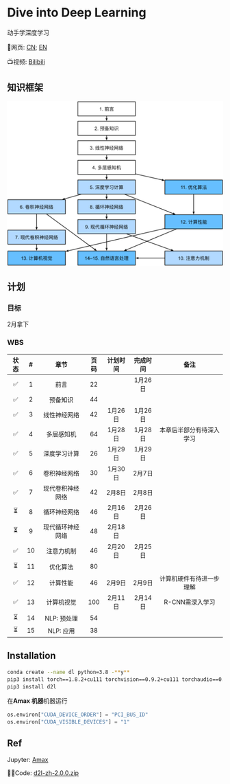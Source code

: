 # Dive into Deep Learning

动手学深度学习

📖网页: [CN](https://zh.d2l.ai/index.html); [EN](https://d2l.ai/)

📺视频: [Bilibili](https://space.bilibili.com/1567748478/channel/seriesdetail?sid=358497)

## 知识框架

![book content](./img/book-org.svg)

## 计划

### 目标

2月拿下

### WBS

| 状态 |  #   |       章节       | 页码 | 计划时间 | 完成时间 |           备注           |
| :--: | :--: | :--------------: | :--: | :------: | :------: | :----------------------: |
|  ✅   |  1   |       前言       |  22  |          | 1月26日  |                          |
|  ✅   |  2   |     预备知识     |  44  |          |          |                          |
|  ✅   |  3   |   线性神经网络   |  42  | 1月26日  | 1月26日  |                          |
|  ✅   |  4   |    多层感知机    |  64  | 1月28日  | 1月28日  | 本章后半部分有待深入学习 |
|  ✅   |  5   |   深度学习计算   |  26  | 1月29日  | 1月29日  |                          |
|  ✅   |  6   |   卷积神经网络   |  30  | 1月30日  | 2月7日   |                          |
|  ✅   |  7   | 现代卷积神经网络 |  42  |  2月8日  | 2月8日   |                          |
|  ⏳   |  8   |   循环神经网络   |  46  | 2月16日 | 2月26日 |                          |
|  ⏳   |  9   | 现代循环神经网络 |  48  | 2月18日 |          |                          |
|  ✅   |  10  |    注意力机制    |  46  | 2月20日 | 2月25日  |                          |
|  ⏳   |  11  |     优化算法     |  80  |          |          |                          |
|  ✅   |  12  |     计算性能     |  46  |  2月9日  | 2月9日         |  计算机硬件有待进一步理解 |
|  ✅  |  13  |    计算机视觉    | 100  | 2月11日  | 2月14日 | R-CNN需深入学习 |
|  ⏳   |  14  |   NLP: 预处理    |  54  |          |          |                          |
|  ⏳   |  15  |    NLP: 应用     |  38  |          |          |                          |

## Installation

```bash
conda create --name dl python=3.8 -**y**
pip3 install torch==1.8.2+cu111 torchvision==0.9.2+cu111 torchaudio==0.8.2 -f https://download.pytorch.org/whl/lts/1.8/torch_lts.html
pip3 install d2l
```

在**Amax 机器**机器运行

```python
os.environ["CUDA_DEVICE_ORDER"] = "PCI_BUS_ID"
os.environ["CUDA_VISIBLE_DEVICES"] = "1"
```

## Ref

Jupyter: [Amax](http://192.168.135.15:8888/tree?)

👨‍💻Code: [d2l-zh-2.0.0.zip](https://zh-v2.d2l.ai/d2l-zh-2.0.0.zip)
